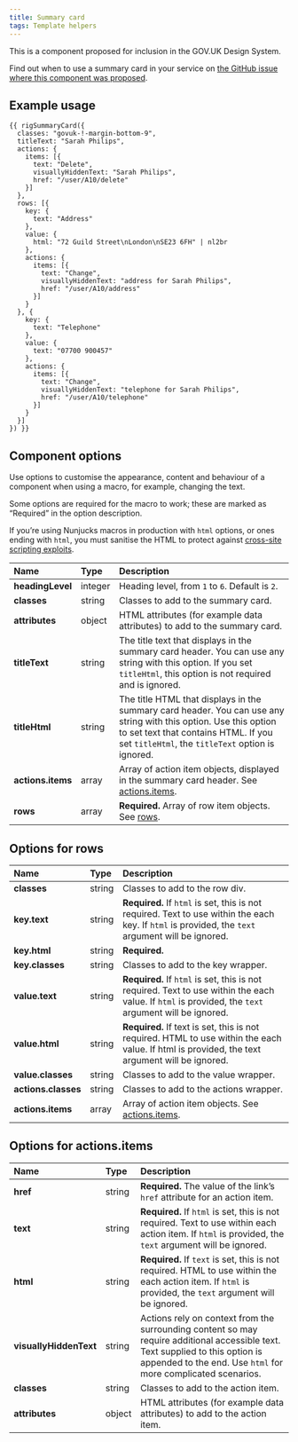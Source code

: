 ```yaml
---
title: Summary card
tags: Template helpers
---
```


This is a component proposed for inclusion in the GOV.UK Design System.

Find out when to use a summary card in your service on [the GitHub issue where this component was proposed](https://github.com/alphagov/govuk-design-system-backlog/issues/210).

## Example usage

```njk
{{ rigSummaryCard({
  classes: "govuk-!-margin-bottom-9",
  titleText: "Sarah Philips",
  actions: {
    items: [{
      text: "Delete",
      visuallyHiddenText: "Sarah Philips",
      href: "/user/A10/delete"
    }]
  },
  rows: [{
    key: {
      text: "Address"
    },
    value: {
      html: "72 Guild Street\nLondon\nSE23 6FH" | nl2br
    },
    actions: {
      items: [{
        text: "Change",
        visuallyHiddenText: "address for Sarah Philips",
        href: "/user/A10/address"
      }]
    }
  }, {
    key: {
      text: "Telephone"
    },
    value: {
      text: "07700 900457"
    },
    actions: {
      items: [{
        text: "Change",
        visuallyHiddenText: "telephone for Sarah Philips",
        href: "/user/A10/telephone"
      }]
    }
  }]
}) }}
```

## Component options

Use options to customise the appearance, content and behaviour of a component when using a macro, for example, changing the text.

Some options are required for the macro to work; these are marked as “Required” in the option description.

If you’re using Nunjucks macros in production with `html` options, or ones ending with `html`, you must sanitise the HTML to protect against [cross-site scripting exploits](https://developer.mozilla.org/en-US/docs/Glossary/Cross-site_scripting).

| Name | Type | Description |
| :--- | :--- | :---------- |
| **headingLevel** | integer | Heading level, from `1` to `6`. Default is `2`. |
| **classes** | string | Classes to add to the summary card. |
| **attributes** | object | HTML attributes (for example data attributes) to add to the summary card. |
| **titleText** | string | The title text that displays in the summary card header. You can use any string with this option. If you set `titleHtml`, this option is not required and is ignored. |
| **titleHtml** | string | The title HTML that displays in the summary card header. You can use any string with this option. Use this option to set text that contains HTML. If you set `titleHtml`, the `titleText` option is ignored. |
| **actions.items** | array | Array of action item objects, displayed in the summary card header. See [actions.items](#options-for-actionsitems).
| **rows** | array | **Required.** Array of row item objects. See [rows](#options-for-rows). |

## Options for rows

| Name | Type | Description |
| :--- | :--- | :---------- |
| **classes** | string | Classes to add to the row div.
| **key.text** | string | **Required.** If `html` is set, this is not required. Text to use within the each key. If `html` is provided, the `text` argument will be ignored.
| **key.html** | string | **Required.**
| **key.classes** | string | Classes to add to the key wrapper.
| **value.text** | string | **Required.** If `html` is set, this is not required. Text to use within the each value. If `html` is provided, the `text` argument will be ignored.
| **value.html** | string | **Required.** If text is set, this is not required. HTML to use within the each value. If html is provided, the text argument will be ignored.
| **value.classes** | string | Classes to add to the value wrapper.
| **actions.classes** | string | Classes to add to the actions wrapper.
| **actions.items** | array | Array of action item objects. See [actions.items](#options-for-actionsitems).

## Options for actions.items

| Name | Type | Description |
| :--- | :--- | :---------- |
| **href** | string | **Required.** The value of the link’s `href` attribute for an action item. |
| **text** | string | **Required.** If `html` is set, this is not required. Text to use within each action item. If `html` is provided, the `text` argument will be ignored. |
| **html** | string | **Required.** If `text` is set, this is not required. HTML to use within the each action item. If `html` is provided, the `text` argument will be ignored. |
| **visuallyHiddenText** | string | Actions rely on context from the surrounding content so may require additional accessible text. Text supplied to this option is appended to the end. Use `html` for more complicated scenarios. |
| **classes** | string | Classes to add to the action item. |
| **attributes** | object | HTML attributes (for example data attributes) to add to the action item. |

